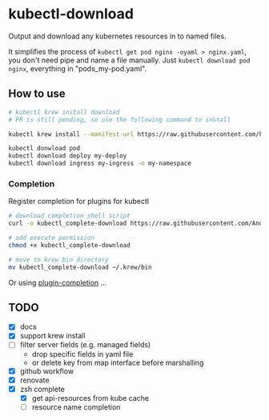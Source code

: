 # kubectl-download

Output and download any kubernetes resources in to named files.

It simplifies the process of `kubectl get pod nginx -oyaml > nginx.yaml`, you don't need pipe and name a file manually. Just `kubectl download pod nginx`, everything in "pods_my-pod.yaml".

## How to use

```sh
# kubectl krew install download
# PR is still pending, so use the following command to install

kubectl krew install --manifest-url https://raw.githubusercontent.com/krew-release-bot/krew-index/Anddd7-download-kubectl-download-v0.0.4/plugins/download.yaml

kubectl donwload pod
kubectl download deploy my-deploy
kubectl download ingress my-ingress -n my-namespace
```

### Completion

Register completion for plugins for kubectl

```sh
# download completion shell script
curl -o kubectl_complete-download https://raw.githubusercontent.com/Anddd7/kubectl-download/main/completion/kubectl_complete-download

# add execute permission
chmod +x kubectl_complete-download

# move to krew bin directory
mv kubectl_complete-download ~/.krew/bin
```

Or using [plugin-completion](https://github.com/marckhouzam/kubectl-plugin_completion) ...

## TODO

- [x] docs
- [x] support krew install
- [ ] filter server fields (e.g. managed fields)
  - drop specific fields in yaml file
  - or delete key from map interface before marshalling
- [x] github workflow
- [x] renovate
- [x] zsh complete
  - [x] get api-resources from kube cache
  - [ ] resource name completion